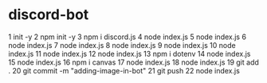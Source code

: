 # discord-bot

1 init -y
   2 npm init -y
   3 npm i discord.js
   4 node index.js
   5 node index.js
   6 node index.js
   7 node index.js
   8 node index.js
   9 node index.js
  10 node index.js
  11 node index.js
  12 node index.js
  13 npm i dotenv
  14 node index.js
  15 node index.js
  16 npm i canvas
  17 node index.js
  18 node index.js
  19 git add .
  20 git commit -m "adding-image-in-bot"
  21 git push
  22 node index.js
